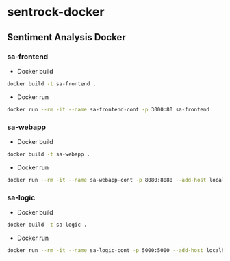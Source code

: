 # sentrock-docker

## Sentiment Analysis Docker

### sa-frontend

- Docker build

```sh
docker build -t sa-frontend .
```

- Docker run

```sh
docker run --rm -it --name sa-frontend-cont -p 3000:80 sa-frontend
```

### sa-webapp

- Docker build

```sh
docker build -t sa-webapp .
```

- Docker run

```sh
docker run --rm -it --name sa-webapp-cont -p 8080:8080 --add-host localhost:192.168.4.136 sa-webapp
```

### sa-logic

- Docker build

```sh
docker build -t sa-logic .
```

- Docker run

```sh
docker run --rm -it --name sa-logic-cont -p 5000:5000 --add-host localhost:192.168.4.136 sa-logic
```
